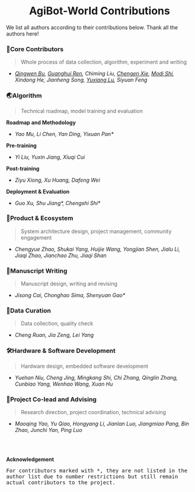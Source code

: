 <div align="center">

# AgiBot-World Contributions

</div>

We list all authors according to their contributions below. Thank all the authors here!

### 🌟Core Contributors
> Whole process of data collection, algorithm, experiment and writing

 - *[Qingwen Bu](https://scholar.google.com/citations?user=-JCRysgAAAAJ&hl=zh-CN), [Guanghui Ren](https://scholar.google.com/citations?hl=zh-CN&user=oqN1dA8AAAAJ), Chiming Liu, [Chengen Xie](https://scholar.google.com/citations?hl=zh-CN&user=-Sk1x_gAAAAJ), [Modi Shi](https://github.com/ModiShi), Xindong He, Jianheng Song, [Yuxiang Lu](https://scholar.google.com/citations?hl=zh-CN&user=7m-TOp8AAAAJ), Siyuan Feng* 


### 🌏Algorithm
> Technical roadmap, model training and evaluation<br>

**Roadmap and Methodology** <br>
- *Yao Mu, Li Chen, Yan Ding, Yixuan Pan\** <br>
  
**Pre-training** <br>
- *Yi Liu, Yuxin Jiang, Xiuqi Cui* <br>

**Post-training** <br>
- *Ziyu Xiong, Xu Huang, Dafeng Wei* <br>

**Deployment & Evaluation** <br>
- *Guo Xu, Shu Jiang\*, Chengshi Shi\** <br>

### 💫Product & Ecosystem
> System architecture design, project management, community engagement
- *Chengyue Zhao, Shukai Yang, Huijie Wang, Yongjian Shen, Jialu Li, Jiaqi Zhao, Jianchao Zhu, Jiaqi Shan*

### 📖Manuscript Writing
> Manuscript design, writing and revising
- *Jisong Cai, Chonghao Sima, Shenyuan Gao\**

### 🦾Data Curation
> Data collection, quality check
- *Cheng Ruan, Jia Zeng, Lei Yang*

### 🛠️Hardware & Software Development
> Hardware design, embedded software development
- *Yuehan Niu, Cheng Jing, Mingkang Shi, Chi Zhang, Qinglin Zhang, Cunbiao Yang, Wenhao Wang, Xuan Hu*

### 🚀Project Co-lead and Advising
> Research direction, project coordination, technical advising
- *Maoqing Yao, Yu Qiao, Hongyang Li, Jianlan Luo, Jiangmiao Pang, Bin Zhao, Junchi Yan, Ping Luo*

<br><br>

**Acknowledgement**

<pre style="white-space: pre-wrap;">
For contributors marked with *, they are not listed in the author list due to number restrictions but still remain actual contributors to the project.
</pre>
